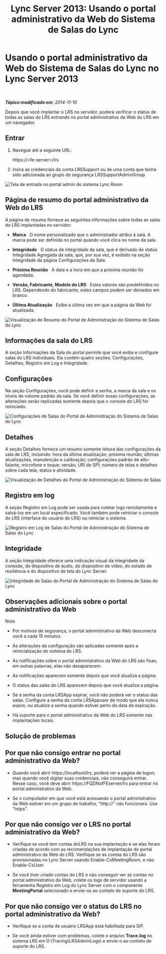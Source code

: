 ﻿---
title: 'Lync Server 2013: Usando o portal administrativo da Web do Sistema de Salas do Lync'
TOCTitle: Usando o portal administrativo da Web do Sistema de Salas do Lync
ms:assetid: c387b2a3-3e42-4642-af72-88126ed2820f
ms:mtpsurl: https://technet.microsoft.com/pt-br/library/Dn743660(v=OCS.15)
ms:contentKeyID: 62269011
ms.date: 05/19/2016
mtps_version: v=OCS.15
ms.translationtype: HT
---

# Usando o portal administrativo da Web do Sistema de Salas do Lync no Lync Server 2013

 

_**Tópico modificado em:** 2014-11-10_

Depois que você implantar o LRS no servidor, poderá verificar o status de todas as salas do LRS entrando no portal administrativo da Web do LRS em um navegador.

## Entrar

1.  Navegue até a seguinte URL:
    
    https://\<fe-server\>/lrs

2.  Insira as credenciais da conta LRSSupport ou de uma conta que tenha sido adicionada ao grupo de segurança LRSSupportAdminGroup.

![Tela de entrada no portal admin do sistema Lync Room](images/Dn436326.050bcf70-2f3b-46b2-9b96-ebd12679b713(OCS.15).png "Tela de entrada no portal admin do sistema Lync Room")

## Página de resumo do portal administrativo da Web do LRS

A página de resumo fornece as seguintes informações sobre todas as salas do LRS implantadas no servidor:

  - **Marca**   O nome personalizado que o administrador atribui à sala. A marca pode ser definida no portal quando você clica no nome da sala.

  - **Integridade**   O status de integridade da sala, que é derivado do status Integridade Agregada da sala, que, por sua vez, é exibido na seção Integridade da página Configurações da Sala.

  - **Próxima Reunião**   A data e a hora em que a próxima reunião foi agendada.

  - **Versão, Fabricante, Modelo do LRS**   Estes valores são predefinidos no LRS. Dependendo do fabricante, estes campos podem ser deixados em branco.

  - **Última Atualização**   Exibe a última vez em que a página da Web foi atualizada.

![Visualização de Resumo do Portal de Administração do Sistema de Salas do Lync](images/Dn743660.f829ce90-dd95-4725-bd94-6870c5dcf046(OCS.15).png "Visualização de Resumo do Portal de Administração do Sistema de Salas do Lync")

## Informações da sala do LRS

A seção Informações da Sala do portal permite que você exiba e configure salas do LRS individuais. Ela contém quatro seções: Configurações, Detalhes, Registro em Log e Integridade.

## Configurações

Na seção Configurações, você pode definir a senha, a marca da sala e os níveis de volume padrão da sala. Se você definir essas configurações, as alterações serão replicadas somente depois que o console do LRS for reiniciado.

![Configurações de Salas do Portal de Administração do Sistema de Salas do Lync](images/Dn743660.ab162e19-41ac-4991-9b2a-92575aa53eda(OCS.15).png "Configurações de Salas do Portal de Administração do Sistema de Salas do Lync")

## Detalhes

A seção Detalhes fornece um resumo somente leitura das configurações da sala de LRS, incluindo: hora da última atualização; próxima reunião; últimas atualizações, manutenção e calibração; configurações padrão de alto-falante, microfone e toque; versão; URI do SPI; número de telas e detalhes sobre cada tela; status e atividade.

![Visualização de Detalhes do Portal de Administração do Sistema de Salas](images/Dn743660.2958bbba-db74-4670-a920-87fdfb2fc22d(OCS.15).png "Visualização de Detalhes do Portal de Administração do Sistema de Salas")

## Registro em log

A seção Registro em Log pode ser usada para coletar logs remotamente e salvá-los em um local especificado. Você também pode reiniciar o console do LRS (interface do usuário do LRS) ou reiniciar o sistema.

![Registro em Log de Salas do Portal de Administração do Sistema de Salas do Lync](images/Dn743660.749aee71-deaa-4ace-a146-fe2b349f0f42(OCS.15).png "Registro em Log de Salas do Portal de Administração do Sistema de Salas do Lync")

## Integridade

A seção Integridade oferece uma indicação visual da integridade da conexão, do dispositivo de áudio, do dispositivo de vídeo, do estado de resiliência e do dispositivo de tela do Lync Server.

![Integridade de Salas do Portal de Administração do Sistema de Salas do Lync](images/Dn743660.8cc644f8-8e3e-42d5-9079-045d8fe9daa7(OCS.15).png "Integridade de Salas do Portal de Administração do Sistema de Salas do Lync")

## Observações adicionais sobre o portal administrativo da Web

> [!NOTE]  
> <ul><li><p>Por motivos de segurança, o portal administrativo da Web desconecta você a cada 15 minutos.</p></li><li><p>As alterações da configuração são aplicadas somente após a reinicialização do sistema do LRS.</p></li><li><p>As notificações sobre o portal administrativo da Web do LRS são fixas; em outras palavras, elas não desaparecem.</p></li>
> <li><p>As notificações aparecem somente depois que você atualiza a página.</p></li>
> <li><p>O status das salas do LRS aparecem depois que você atualiza a página.</p></li>
> 
> <li><p>Se a senha da conta LRSApp expirar, você não poderá ver o status das salas. Configure a senha da conta LRSAppuser de modo que ela nunca expire, ou atualize a senha quando estiver perto da data de expiração.</p></li>
> 
> 
> <li><p>Há suporte para o portal administrativo da Web do LRS somente nas implantações locais.</p></li></ul>


## Solução de problemas

## Por que não consigo entrar no portal administrativo da Web?

  - Quando você abrir https://localhost/lrs, poderá ver a página de logon; mas quando você digitar suas credenciais, não conseguirá entrar. Nesse caso, você deve abrir https://FQDNofFEserver/lrs para entrar no portal administrativo da Web.

  - Se o computador em que você está acessando o portal administrativo da Web estiver em um grupo de trabalho, "http://" não funcionará. Use "https".

## Por que não consigo ver o LRS no portal administrativo da Web?

  - Verifique se você tem contas doLRS na sua implantação e se elas foram criadas de acordo com as recomendações de implantação do portal administrativo da Web do LRS. Verifique se as contas do LRS são provisionadas no Lync Server usando Enable-CsMeetingRoom, e não Enable-CsUser.

  - Se você tiver criado contas do LRS e não conseguir ver as contas no portal administrativo da Web, colete os logs de servidor usando a ferramenta Registro em Log do Lync Server com o componente **MeetingPortal** selecionado e envie-os ao contato de suporte do LRS.

## Por que não consigo ver o status do LRS no portal administrativo da Web?

  - Verifique se a conta de usuário LRSApp está habilitada para SIP.

  - Se você ainda estiver com problemas, colete o arquivo **Trace.log** no sistema LRS em D:\\Tracing\\LRSAdminLogs\\ e envie-o ao contato de suporte do LRS.

